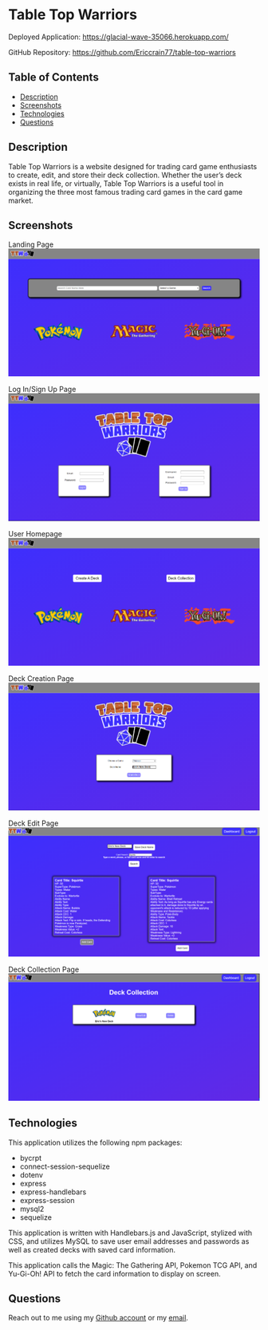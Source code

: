 # Table Top Warriors

Deployed Application: https://glacial-wave-35066.herokuapp.com/

GitHub Repository: https://github.com/Ericcrain77/table-top-warriors

## Table of Contents
* [Description](#description)
* [Screenshots](#screenshots)
* [Technologies](#technologies)
* [Questions](#questions)

## Description
Table Top Warriors is a website designed for trading card game enthusiasts to create, edit, and store their deck collection. Whether the user’s deck exists in real life, or virtually, Table Top Warriors is a useful tool in organizing the three most famous trading card games in the card game market.

## Screenshots
Landing Page
![Landing Page](public/images/Landing-Page.png)

Log In/Sign Up Page
![Log In/Sign Up Page](public/images/Login-Signup-Page.png)

User Homepage
![User Homepage](public/images/User-Homepage.png)

Deck Creation Page
![Deck Creation Page](public/images/Deck-Creation-Page.png)

Deck Edit Page
![Deck Edit Page](public/images/Deck-Edit-Page.png)

Deck Collection Page
![Deck Collection Page](public/images/Deck-Collection-Page.png)

## Technologies
This application utilizes the following npm packages:
* bycrpt 
* connect-session-sequelize 
* dotenv 
* express 
* express-handlebars 
* express-session 
* mysql2 
* sequelize

This application is written with Handlebars.js and JavaScript, stylized with CSS, and utilizes MySQL to save user email addresses and passwords as well as created decks with saved card information.

This application calls the Magic: The Gathering API, Pokemon TCG API, and Yu-Gi-Oh! API to fetch the card information to display on screen.

## Questions
Reach out to me using my [Github account](https://github.com/Ericcrain77) or my [email](ericcrain77@gmail.com).